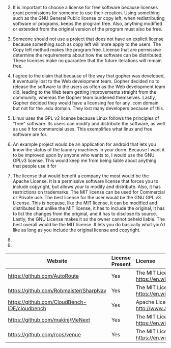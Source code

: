 2) It is important to choose a license for free software because licenses grant permissions for someone to use their creation. Using something such as the GNU General Public license or copy left, when redistributing software or programs, keeps the program free. Also, anything modified or extended from the original version of the program must also be free.

3) Someone should not use a project that does not have an explicit license because something such as copy left will more apply to the users. The Copy left method makes the program free. License that are permissive determine the requirements about how the software can be distributed. These licenses make no guarantee that the future iterations will remain free. 

4) I agree to the claim that because of the way that gopher was developed, it eventually lost to the Web development team. Gopher decided no to release the software to the users as often as the Web development team did, leading to the Web team getting improvements straight from the community, whereas the Gopher team burdened themselves. Lastly, Gopher decided they would have a licensing fee for any .com domain but not for the .edu domain. They lost many developers because of this.

5) Linux uses the GPL v2 license because Linux follows the principles of "free" software. Its users can modify and distribute the software, as well as use it for commercial uses. This exemplifies what linux and free software are for.

6) An example project would be an application for android that lets you know the status of the laundry machines in your dorm. Because I want it to be improved upon by anyone who wants to, I would use the GNU GPLv3 license. This would keep me from being liable about anything that people use it for

7) The license that would benefit a company the most would be the Apache License. It is a permissive software license that forces you to include copyright, but allows your to modify and distribute. Also, it has restrictions on trademarks. The MIT license can be used for Commercial or Private use. The best license for the user would be the GNU GPL v3 License. This is because, like the MIT license, it can be modified and distributed but unlike the MIT license, it has to include the original, it has to list the changes from the original, and it has to disclose its source. Lastly, the GNU License makes it so the owner cannot beheld liable. The best overall would be the MIT license. It lets you do basically what you'd like as long as you include the original license and copyright. 

9)

10)
Website | License Present | License
---------|:----------|:-------
https://github.com/AutoRoute | Yes | The MIT License (MIT) https://en.wikipedia.org/wiki/MIT_License
https://github.com/Robmaister/SharpNav | Yes | The MIT License (MIT) https://en.wikipedia.org/wiki/MIT_License
https://github.com/CloudBench-IDE/cloudbench | Yes | Apache License http://www.apache.org/licenses/
https://github.com/makinj/MeNext | Yes | The MIT License (MIT) https://en.wikipedia.org/wiki/MIT_License
https://github.com/rcos/venue | Yes | The MIT License (MIT) https://en.wikipedia.org/wiki/MIT_License
